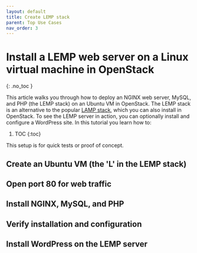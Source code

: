 ```yaml
---
layout: default
title: Create LEMP stack
parent: Top Use Cases
nav_order: 3
---
```


# Install a LEMP web server on a Linux virtual machine in OpenStack
{: .no_toc }

This article walks you through how to deploy an NGINX web server, MySQL, and PHP (the LEMP stack) on an Ubuntu VM in OpenStack. The LEMP stack is an alternative to the popular [LAMP stack](lamp.md), which you can also install in OpenStack. To see the LEMP server in action, you can optionally install and configure a WordPress site. In this tutorial you learn how to:

1. TOC
{:toc}

This setup is for quick tests or proof of concept.

## Create an Ubuntu VM (the 'L' in the LEMP stack)

## Open port 80 for web traffic

## Install NGINX, MySQL, and PHP

## Verify installation and configuration

## Install WordPress on the LEMP server